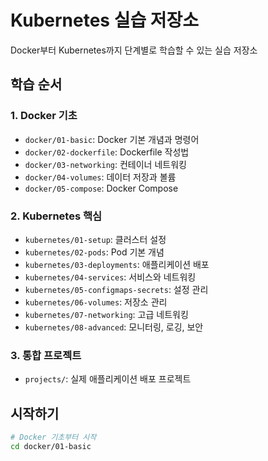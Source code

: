 # Kubernetes 실습 저장소

Docker부터 Kubernetes까지 단계별로 학습할 수 있는 실습 저장소

## 학습 순서

### 1. Docker 기초
- `docker/01-basic`: Docker 기본 개념과 명령어
- `docker/02-dockerfile`: Dockerfile 작성법
- `docker/03-networking`: 컨테이너 네트워킹
- `docker/04-volumes`: 데이터 저장과 볼륨
- `docker/05-compose`: Docker Compose

### 2. Kubernetes 핵심
- `kubernetes/01-setup`: 클러스터 설정
- `kubernetes/02-pods`: Pod 기본 개념
- `kubernetes/03-deployments`: 애플리케이션 배포
- `kubernetes/04-services`: 서비스와 네트워킹
- `kubernetes/05-configmaps-secrets`: 설정 관리
- `kubernetes/06-volumes`: 저장소 관리
- `kubernetes/07-networking`: 고급 네트워킹
- `kubernetes/08-advanced`: 모니터링, 로깅, 보안

### 3. 통합 프로젝트
- `projects/`: 실제 애플리케이션 배포 프로젝트

## 시작하기
```bash
# Docker 기초부터 시작
cd docker/01-basic
```
